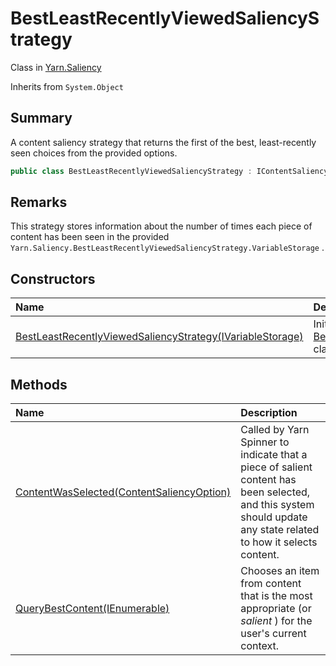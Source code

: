 # BestLeastRecentlyViewedSaliencyStrategy

Class in [Yarn.Saliency](/docs/api/csharp/yarn.saliency.md)

Inherits from `System.Object`

## Summary


A content saliency strategy that returns the first of the best,
least-recently seen choices from the provided options.


```csharp
public class BestLeastRecentlyViewedSaliencyStrategy : IContentSaliencyStrategy
```

## Remarks


This strategy stores information about the number of times each piece of
content has been seen in the provided  <code>Yarn.Saliency.BestLeastRecentlyViewedSaliencyStrategy.VariableStorage</code> .


## Constructors

|Name|Description|
|:---|:---|
|[BestLeastRecentlyViewedSaliencyStrategy(IVariableStorage)](/docs/api/csharp/yarn.saliency.bestleastrecentlyviewedsaliencystrategy..ctor.md)|Initalises a new instance of the  <a href="yarn.saliency.bestleastrecentlyviewedsaliencystrategy.md">BestLeastRecentlyViewedSaliencyStrategy</a>  class.|

## Methods

|Name|Description|
|:---|:---|
|[ContentWasSelected(ContentSaliencyOption)](/docs/api/csharp/yarn.saliency.bestleastrecentlyviewedsaliencystrategy.contentwasselected.md)|Called by Yarn Spinner to indicate that a piece of salient content has been selected, and this system should update any state related to how it selects content.|
|[QueryBestContent(IEnumerable<ContentSaliencyOption>)](/docs/api/csharp/yarn.saliency.bestleastrecentlyviewedsaliencystrategy.querybestcontent.md)|Chooses an item from content that is the most appropriate (or <i>salient</i> ) for the user's current context.|

